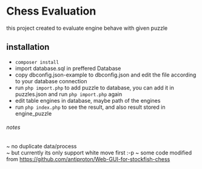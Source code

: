 # Chess Evaluation
this project created to evaluate engine behave with given puzzle


## installation
- `composer install`
- import database.sql in preffered Database
- copy dbconfig.json-example to dbconfig.json and edit the file according to your database connection
- run `php import.php` to add puzzle to database, you can add it in puzzles.json and run `php import.php` again
- edit table engines in database, maybe path of the engines
- run `php index.php` to see the result, and also result stored in engine_puzzle


###### notes
~ no duplicate data/process  
~ but currently its only support white move first :-p
~ some code modified from https://github.com/antiproton/Web-GUI-for-stockfish-chess

